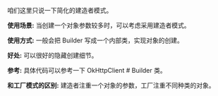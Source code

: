 咱们这里只说一下简化的建造者模式。

**使用场景:** 当创建一个对象参数较多时，可以考虑采用建造者模式。

**使用方式:** 一般会把 Builder 写成一个内部类，实现对象的创建。

**好处:** 可以很好的隐藏创建细节。

**参考:** 具体代码可以参考一下 OkHttpClient # Builder 类。

**和工厂模式的区别:** 建造者注重一个对象的参数，工厂注重不同种类的对象。
